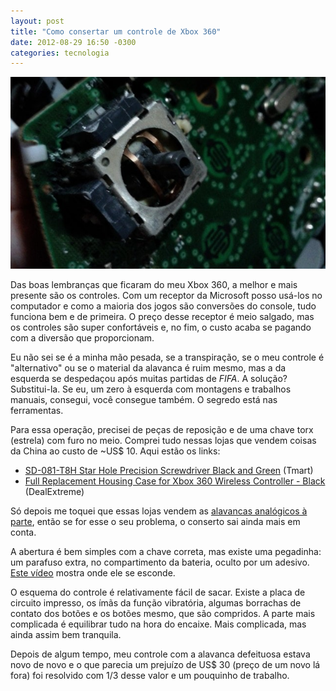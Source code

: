 ```yaml
---
layout: post
title: "Como consertar um controle de Xbox 360"
date: 2012-08-29 16:50 -0300
categories: tecnologia
---
```

![Close na base do direcional analógico de um controle de Xbox 360.](/assets/2012/analogico-xbox-360.jpg)

Das boas lembranças que ficaram do meu Xbox 360, a melhor e mais presente são os controles. Com um receptor da Microsoft posso usá-los no computador e como a maioria dos jogos são conversões do console, tudo funciona bem e de primeira. O preço desse receptor é meio salgado, mas os controles são super confortáveis e, no fim, o custo acaba se pagando com a diversão que proporcionam.

Eu não sei se é a minha mão pesada, se a transpiração, se o meu controle é "alternativo" ou se o material da alavanca é ruim mesmo, mas a da esquerda se despedaçou após muitas partidas de _FIFA_. A solução? Substitui-la. Se eu, um zero à esquerda com montagens e trabalhos manuais, consegui, você consegue também. O segredo está nas ferramentas.

Para essa operação, precisei de peças de reposição e de uma chave torx (estrela) com furo no meio. Comprei tudo nessas lojas que vendem coisas da China ao custo de ~US$ 10. Aqui estão os links:

* [SD-081-T8H Star Hole Precision Screwdriver Black and Green](http://www.tmart.com/SD081T8H-Star-Hole-Precision-Screwdriver-Black-and-Green_p151450.html) (Tmart)
* [Full Replacement Housing Case for Xbox 360 Wireless Controller - Black](http://www.dealextreme.com/p/full-replacement-housing-case-for-xbox-360-wireless-controller-black-56705?item=50) (DealExtreme)

Só depois me toquei que essas lojas vendem as [alavancas analógicos à parte](http://www.dealextreme.com/p/replacement-plastic-analog-cap-for-xbox-360-controller-grey-2-piece-145260?item=8), então se for esse o seu problema, o conserto sai ainda mais em conta.

A abertura é bem simples com a chave correta, mas existe uma pegadinha: um parafuso extra, no compartimento da bateria, oculto por um adesivo. [Este vídeo](http://www.youtube.com/watch?v=lFCnEvsNyW4) mostra onde ele se esconde.

O esquema do controle é relativamente fácil de sacar. Existe a placa de circuito impresso, os ímãs da função vibratória, algumas borrachas de contato dos botões e os botões mesmo, que são compridos. A parte mais complicada é equilibrar tudo na hora do encaixe. Mais complicada, mas ainda assim bem tranquila.

Depois de algum tempo, meu controle com a alavanca defeituosa estava novo de novo e o que parecia um prejuízo de US$ 30 (preço de um novo lá fora) foi resolvido com 1/3 desse valor e um pouquinho de trabalho.
